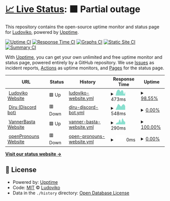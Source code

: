 # [📈 Live Status](https://status.ludoviko.ch): <!--live status--> **🟧 Partial outage**

This repository contains the open-source uptime monitor and status page for [Ludoviko](https://ludoviko.ch), powered by [Upptime](https://github.com/upptime/upptime).

[![Uptime CI](https://github.com/Lucxjo/status.ludoviko.ch/workflows/Uptime%20CI/badge.svg)](https://github.com/Lucxjo/status.ludoviko.ch/actions?query=workflow%3A%22Uptime+CI%22)
[![Response Time CI](https://github.com/Lucxjo/status.ludoviko.ch/workflows/Response%20Time%20CI/badge.svg)](https://github.com/Lucxjo/status.ludoviko.ch/actions?query=workflow%3A%22Response+Time+CI%22)
[![Graphs CI](https://github.com/Lucxjo/status.ludoviko.ch/workflows/Graphs%20CI/badge.svg)](https://github.com/Lucxjo/status.ludoviko.ch/actions?query=workflow%3A%22Graphs+CI%22)
[![Static Site CI](https://github.com/Lucxjo/status.ludoviko.ch/workflows/Static%20Site%20CI/badge.svg)](https://github.com/Lucxjo/status.ludoviko.ch/actions?query=workflow%3A%22Static+Site+CI%22)
[![Summary CI](https://github.com/Lucxjo/status.ludoviko.ch/workflows/Summary%20CI/badge.svg)](https://github.com/Lucxjo/status.ludoviko.ch/actions?query=workflow%3A%22Summary+CI%22)

With [Upptime](https://upptime.js.org), you can get your own unlimited and free uptime monitor and status page, powered entirely by a GitHub repository. We use [Issues](https://github.com/Lucxjo/status.ludoviko.ch/issues) as incident reports, [Actions](https://github.com/Lucxjo/status.ludoviko.ch/actions) as uptime monitors, and [Pages](https://status.ludoviko.ch) for the status page.

<!--start: status pages-->
<!-- This summary is generated by Upptime (https://github.com/upptime/upptime) -->
<!-- Do not edit this manually, your changes will be overwritten -->
<!-- prettier-ignore -->
| URL | Status | History | Response Time | Uptime |
| --- | ------ | ------- | ------------- | ------ |
| <img alt="" src="https://ludoviko.ch/RingRingTechSupport.ico" height="13"> [Ludoviko Website](https://ludoviko.ch) | 🟩 Up | [ludoviko-website.yml](https://github.com/Lucxjo/status.ludoviko.ch/commits/HEAD/history/ludoviko-website.yml) | <details><summary><img alt="Response time graph" src="./graphs/ludoviko-website/response-time-week.png" height="20"> 473ms</summary><br><a href="https://status.ludoviko.ch/history/ludoviko-website"><img alt="Response time 650" src="https://img.shields.io/endpoint?url=https%3A%2F%2Fraw.githubusercontent.com%2FLucxjo%2Fstatus.ludoviko.ch%2FHEAD%2Fapi%2Fludoviko-website%2Fresponse-time.json"></a><br><a href="https://status.ludoviko.ch/history/ludoviko-website"><img alt="24-hour response time 272" src="https://img.shields.io/endpoint?url=https%3A%2F%2Fraw.githubusercontent.com%2FLucxjo%2Fstatus.ludoviko.ch%2FHEAD%2Fapi%2Fludoviko-website%2Fresponse-time-day.json"></a><br><a href="https://status.ludoviko.ch/history/ludoviko-website"><img alt="7-day response time 473" src="https://img.shields.io/endpoint?url=https%3A%2F%2Fraw.githubusercontent.com%2FLucxjo%2Fstatus.ludoviko.ch%2FHEAD%2Fapi%2Fludoviko-website%2Fresponse-time-week.json"></a><br><a href="https://status.ludoviko.ch/history/ludoviko-website"><img alt="30-day response time 481" src="https://img.shields.io/endpoint?url=https%3A%2F%2Fraw.githubusercontent.com%2FLucxjo%2Fstatus.ludoviko.ch%2FHEAD%2Fapi%2Fludoviko-website%2Fresponse-time-month.json"></a><br><a href="https://status.ludoviko.ch/history/ludoviko-website"><img alt="1-year response time 667" src="https://img.shields.io/endpoint?url=https%3A%2F%2Fraw.githubusercontent.com%2FLucxjo%2Fstatus.ludoviko.ch%2FHEAD%2Fapi%2Fludoviko-website%2Fresponse-time-year.json"></a></details> | <details><summary><a href="https://status.ludoviko.ch/history/ludoviko-website">98.55%</a></summary><a href="https://status.ludoviko.ch/history/ludoviko-website"><img alt="All-time uptime 96.79%" src="https://img.shields.io/endpoint?url=https%3A%2F%2Fraw.githubusercontent.com%2FLucxjo%2Fstatus.ludoviko.ch%2FHEAD%2Fapi%2Fludoviko-website%2Fuptime.json"></a><br><a href="https://status.ludoviko.ch/history/ludoviko-website"><img alt="24-hour uptime 89.84%" src="https://img.shields.io/endpoint?url=https%3A%2F%2Fraw.githubusercontent.com%2FLucxjo%2Fstatus.ludoviko.ch%2FHEAD%2Fapi%2Fludoviko-website%2Fuptime-day.json"></a><br><a href="https://status.ludoviko.ch/history/ludoviko-website"><img alt="7-day uptime 98.55%" src="https://img.shields.io/endpoint?url=https%3A%2F%2Fraw.githubusercontent.com%2FLucxjo%2Fstatus.ludoviko.ch%2FHEAD%2Fapi%2Fludoviko-website%2Fuptime-week.json"></a><br><a href="https://status.ludoviko.ch/history/ludoviko-website"><img alt="30-day uptime 99.09%" src="https://img.shields.io/endpoint?url=https%3A%2F%2Fraw.githubusercontent.com%2FLucxjo%2Fstatus.ludoviko.ch%2FHEAD%2Fapi%2Fludoviko-website%2Fuptime-month.json"></a><br><a href="https://status.ludoviko.ch/history/ludoviko-website"><img alt="1-year uptime 97.89%" src="https://img.shields.io/endpoint?url=https%3A%2F%2Fraw.githubusercontent.com%2FLucxjo%2Fstatus.ludoviko.ch%2FHEAD%2Fapi%2Fludoviko-website%2Fuptime-year.json"></a></details>
| <img alt="" src="https://icons.duckduckgo.com/ip3/diru.ludoviko.ch.ico" height="13"> [Diru (Discord bot)](https://diru.ludoviko.ch) | 🟥 Down | [diru-discord-bot.yml](https://github.com/Lucxjo/status.ludoviko.ch/commits/HEAD/history/diru-discord-bot.yml) | <details><summary><img alt="Response time graph" src="./graphs/diru-discord-bot/response-time-week.png" height="20"> 548ms</summary><br><a href="https://status.ludoviko.ch/history/diru-discord-bot"><img alt="Response time 531" src="https://img.shields.io/endpoint?url=https%3A%2F%2Fraw.githubusercontent.com%2FLucxjo%2Fstatus.ludoviko.ch%2FHEAD%2Fapi%2Fdiru-discord-bot%2Fresponse-time.json"></a><br><a href="https://status.ludoviko.ch/history/diru-discord-bot"><img alt="24-hour response time 453" src="https://img.shields.io/endpoint?url=https%3A%2F%2Fraw.githubusercontent.com%2FLucxjo%2Fstatus.ludoviko.ch%2FHEAD%2Fapi%2Fdiru-discord-bot%2Fresponse-time-day.json"></a><br><a href="https://status.ludoviko.ch/history/diru-discord-bot"><img alt="7-day response time 548" src="https://img.shields.io/endpoint?url=https%3A%2F%2Fraw.githubusercontent.com%2FLucxjo%2Fstatus.ludoviko.ch%2FHEAD%2Fapi%2Fdiru-discord-bot%2Fresponse-time-week.json"></a><br><a href="https://status.ludoviko.ch/history/diru-discord-bot"><img alt="30-day response time 508" src="https://img.shields.io/endpoint?url=https%3A%2F%2Fraw.githubusercontent.com%2FLucxjo%2Fstatus.ludoviko.ch%2FHEAD%2Fapi%2Fdiru-discord-bot%2Fresponse-time-month.json"></a><br><a href="https://status.ludoviko.ch/history/diru-discord-bot"><img alt="1-year response time 518" src="https://img.shields.io/endpoint?url=https%3A%2F%2Fraw.githubusercontent.com%2FLucxjo%2Fstatus.ludoviko.ch%2FHEAD%2Fapi%2Fdiru-discord-bot%2Fresponse-time-year.json"></a></details> | <details><summary><a href="https://status.ludoviko.ch/history/diru-discord-bot">0.00%</a></summary><a href="https://status.ludoviko.ch/history/diru-discord-bot"><img alt="All-time uptime 34.32%" src="https://img.shields.io/endpoint?url=https%3A%2F%2Fraw.githubusercontent.com%2FLucxjo%2Fstatus.ludoviko.ch%2FHEAD%2Fapi%2Fdiru-discord-bot%2Fuptime.json"></a><br><a href="https://status.ludoviko.ch/history/diru-discord-bot"><img alt="24-hour uptime 0.00%" src="https://img.shields.io/endpoint?url=https%3A%2F%2Fraw.githubusercontent.com%2FLucxjo%2Fstatus.ludoviko.ch%2FHEAD%2Fapi%2Fdiru-discord-bot%2Fuptime-day.json"></a><br><a href="https://status.ludoviko.ch/history/diru-discord-bot"><img alt="7-day uptime 0.00%" src="https://img.shields.io/endpoint?url=https%3A%2F%2Fraw.githubusercontent.com%2FLucxjo%2Fstatus.ludoviko.ch%2FHEAD%2Fapi%2Fdiru-discord-bot%2Fuptime-week.json"></a><br><a href="https://status.ludoviko.ch/history/diru-discord-bot"><img alt="30-day uptime 4.67%" src="https://img.shields.io/endpoint?url=https%3A%2F%2Fraw.githubusercontent.com%2FLucxjo%2Fstatus.ludoviko.ch%2FHEAD%2Fapi%2Fdiru-discord-bot%2Fuptime-month.json"></a><br><a href="https://status.ludoviko.ch/history/diru-discord-bot"><img alt="1-year uptime 0.00%" src="https://img.shields.io/endpoint?url=https%3A%2F%2Fraw.githubusercontent.com%2FLucxjo%2Fstatus.ludoviko.ch%2FHEAD%2Fapi%2Fdiru-discord-bot%2Fuptime-year.json"></a></details>
| <img alt="" src="https://www.vannerba.st/favicon.png" height="13"> [VannerBasta Website](https://vannerba.st) | 🟩 Up | [vanner-basta-website.yml](https://github.com/Lucxjo/status.ludoviko.ch/commits/HEAD/history/vanner-basta-website.yml) | <details><summary><img alt="Response time graph" src="./graphs/vanner-basta-website/response-time-week.png" height="20"> 290ms</summary><br><a href="https://status.ludoviko.ch/history/vanner-basta-website"><img alt="Response time 305" src="https://img.shields.io/endpoint?url=https%3A%2F%2Fraw.githubusercontent.com%2FLucxjo%2Fstatus.ludoviko.ch%2FHEAD%2Fapi%2Fvanner-basta-website%2Fresponse-time.json"></a><br><a href="https://status.ludoviko.ch/history/vanner-basta-website"><img alt="24-hour response time 225" src="https://img.shields.io/endpoint?url=https%3A%2F%2Fraw.githubusercontent.com%2FLucxjo%2Fstatus.ludoviko.ch%2FHEAD%2Fapi%2Fvanner-basta-website%2Fresponse-time-day.json"></a><br><a href="https://status.ludoviko.ch/history/vanner-basta-website"><img alt="7-day response time 290" src="https://img.shields.io/endpoint?url=https%3A%2F%2Fraw.githubusercontent.com%2FLucxjo%2Fstatus.ludoviko.ch%2FHEAD%2Fapi%2Fvanner-basta-website%2Fresponse-time-week.json"></a><br><a href="https://status.ludoviko.ch/history/vanner-basta-website"><img alt="30-day response time 244" src="https://img.shields.io/endpoint?url=https%3A%2F%2Fraw.githubusercontent.com%2FLucxjo%2Fstatus.ludoviko.ch%2FHEAD%2Fapi%2Fvanner-basta-website%2Fresponse-time-month.json"></a><br><a href="https://status.ludoviko.ch/history/vanner-basta-website"><img alt="1-year response time 298" src="https://img.shields.io/endpoint?url=https%3A%2F%2Fraw.githubusercontent.com%2FLucxjo%2Fstatus.ludoviko.ch%2FHEAD%2Fapi%2Fvanner-basta-website%2Fresponse-time-year.json"></a></details> | <details><summary><a href="https://status.ludoviko.ch/history/vanner-basta-website">100.00%</a></summary><a href="https://status.ludoviko.ch/history/vanner-basta-website"><img alt="All-time uptime 97.49%" src="https://img.shields.io/endpoint?url=https%3A%2F%2Fraw.githubusercontent.com%2FLucxjo%2Fstatus.ludoviko.ch%2FHEAD%2Fapi%2Fvanner-basta-website%2Fuptime.json"></a><br><a href="https://status.ludoviko.ch/history/vanner-basta-website"><img alt="24-hour uptime 100.00%" src="https://img.shields.io/endpoint?url=https%3A%2F%2Fraw.githubusercontent.com%2FLucxjo%2Fstatus.ludoviko.ch%2FHEAD%2Fapi%2Fvanner-basta-website%2Fuptime-day.json"></a><br><a href="https://status.ludoviko.ch/history/vanner-basta-website"><img alt="7-day uptime 100.00%" src="https://img.shields.io/endpoint?url=https%3A%2F%2Fraw.githubusercontent.com%2FLucxjo%2Fstatus.ludoviko.ch%2FHEAD%2Fapi%2Fvanner-basta-website%2Fuptime-week.json"></a><br><a href="https://status.ludoviko.ch/history/vanner-basta-website"><img alt="30-day uptime 100.00%" src="https://img.shields.io/endpoint?url=https%3A%2F%2Fraw.githubusercontent.com%2FLucxjo%2Fstatus.ludoviko.ch%2FHEAD%2Fapi%2Fvanner-basta-website%2Fuptime-month.json"></a><br><a href="https://status.ludoviko.ch/history/vanner-basta-website"><img alt="1-year uptime 99.85%" src="https://img.shields.io/endpoint?url=https%3A%2F%2Fraw.githubusercontent.com%2FLucxjo%2Fstatus.ludoviko.ch%2FHEAD%2Fapi%2Fvanner-basta-website%2Fuptime-year.json"></a></details>
| <img alt="" src="https://opronouns.net/oPronouns-logo.svg" height="13"> [openPronouns Website](https://opronouns.net) | 🟥 Down | [open-pronouns-website.yml](https://github.com/Lucxjo/status.ludoviko.ch/commits/HEAD/history/open-pronouns-website.yml) | <details><summary><img alt="Response time graph" src="./graphs/open-pronouns-website/response-time-week.png" height="20"> 0ms</summary><br><a href="https://status.ludoviko.ch/history/open-pronouns-website"><img alt="Response time 118" src="https://img.shields.io/endpoint?url=https%3A%2F%2Fraw.githubusercontent.com%2FLucxjo%2Fstatus.ludoviko.ch%2FHEAD%2Fapi%2Fopen-pronouns-website%2Fresponse-time.json"></a><br><a href="https://status.ludoviko.ch/history/open-pronouns-website"><img alt="24-hour response time 0" src="https://img.shields.io/endpoint?url=https%3A%2F%2Fraw.githubusercontent.com%2FLucxjo%2Fstatus.ludoviko.ch%2FHEAD%2Fapi%2Fopen-pronouns-website%2Fresponse-time-day.json"></a><br><a href="https://status.ludoviko.ch/history/open-pronouns-website"><img alt="7-day response time 0" src="https://img.shields.io/endpoint?url=https%3A%2F%2Fraw.githubusercontent.com%2FLucxjo%2Fstatus.ludoviko.ch%2FHEAD%2Fapi%2Fopen-pronouns-website%2Fresponse-time-week.json"></a><br><a href="https://status.ludoviko.ch/history/open-pronouns-website"><img alt="30-day response time 0" src="https://img.shields.io/endpoint?url=https%3A%2F%2Fraw.githubusercontent.com%2FLucxjo%2Fstatus.ludoviko.ch%2FHEAD%2Fapi%2Fopen-pronouns-website%2Fresponse-time-month.json"></a><br><a href="https://status.ludoviko.ch/history/open-pronouns-website"><img alt="1-year response time 116" src="https://img.shields.io/endpoint?url=https%3A%2F%2Fraw.githubusercontent.com%2FLucxjo%2Fstatus.ludoviko.ch%2FHEAD%2Fapi%2Fopen-pronouns-website%2Fresponse-time-year.json"></a></details> | <details><summary><a href="https://status.ludoviko.ch/history/open-pronouns-website">0.00%</a></summary><a href="https://status.ludoviko.ch/history/open-pronouns-website"><img alt="All-time uptime 93.05%" src="https://img.shields.io/endpoint?url=https%3A%2F%2Fraw.githubusercontent.com%2FLucxjo%2Fstatus.ludoviko.ch%2FHEAD%2Fapi%2Fopen-pronouns-website%2Fuptime.json"></a><br><a href="https://status.ludoviko.ch/history/open-pronouns-website"><img alt="24-hour uptime 0.00%" src="https://img.shields.io/endpoint?url=https%3A%2F%2Fraw.githubusercontent.com%2FLucxjo%2Fstatus.ludoviko.ch%2FHEAD%2Fapi%2Fopen-pronouns-website%2Fuptime-day.json"></a><br><a href="https://status.ludoviko.ch/history/open-pronouns-website"><img alt="7-day uptime 0.00%" src="https://img.shields.io/endpoint?url=https%3A%2F%2Fraw.githubusercontent.com%2FLucxjo%2Fstatus.ludoviko.ch%2FHEAD%2Fapi%2Fopen-pronouns-website%2Fuptime-week.json"></a><br><a href="https://status.ludoviko.ch/history/open-pronouns-website"><img alt="30-day uptime 4.67%" src="https://img.shields.io/endpoint?url=https%3A%2F%2Fraw.githubusercontent.com%2FLucxjo%2Fstatus.ludoviko.ch%2FHEAD%2Fapi%2Fopen-pronouns-website%2Fuptime-month.json"></a><br><a href="https://status.ludoviko.ch/history/open-pronouns-website"><img alt="1-year uptime 88.37%" src="https://img.shields.io/endpoint?url=https%3A%2F%2Fraw.githubusercontent.com%2FLucxjo%2Fstatus.ludoviko.ch%2FHEAD%2Fapi%2Fopen-pronouns-website%2Fuptime-year.json"></a></details>

<!--end: status pages-->

[**Visit our status website →**](https://status.ludoviko.ch)

## 📄 License

- Powered by: [Upptime](https://github.com/upptime/upptime)
- Code: [MIT](./LICENSE) © [Ludoviko](https://ludoviko.ch)
- Data in the `./history` directory: [Open Database License](https://opendatacommons.org/licenses/odbl/1-0/)
